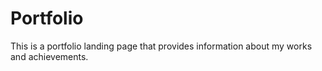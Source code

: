 # Portfolio
This is a portfolio landing page that provides information about my works and achievements.
